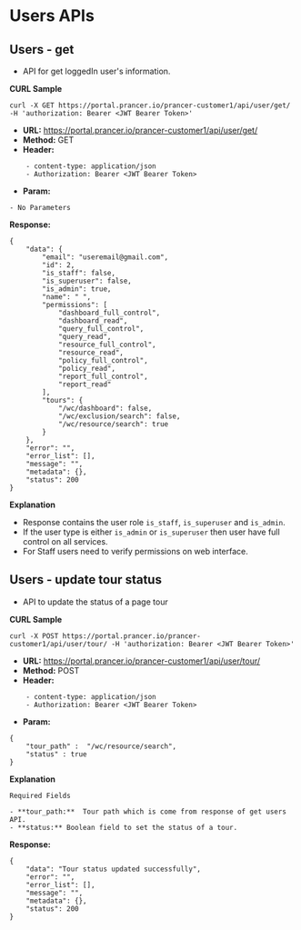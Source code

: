 **Users APIs**
===

**Users - get**
---
- API for get loggedIn user's information.

**CURL Sample**
```
curl -X GET https://portal.prancer.io/prancer-customer1/api/user/get/ -H 'authorization: Bearer <JWT Bearer Token>'
```

- **URL:** https://portal.prancer.io/prancer-customer1/api/user/get/
- **Method:** GET
- **Header:**
```
    - content-type: application/json
    - Authorization: Bearer <JWT Bearer Token>
```
- **Param:**
```
- No Parameters
```

**Response:**
```
{
    "data": {
        "email": "useremail@gmail.com",
        "id": 2,
        "is_staff": false,
        "is_superuser": false,
        "is_admin": true,
        "name": " ",
        "permissions": [
            "dashboard_full_control",
            "dashboard_read",
            "query_full_control",
            "query_read",
            "resource_full_control",
            "resource_read",
            "policy_full_control",
            "policy_read",
            "report_full_control",
            "report_read"
        ],
        "tours": {
            "/wc/dashboard": false,
            "/wc/exclusion/search": false,
            "/wc/resource/search": true
        }
    },
    "error": "",
    "error_list": [],
    "message": "",
    "metadata": {},
    "status": 200
}
```

**Explanation**
- Response contains the user role `is_staff`, `is_superuser` and `is_admin`.
- If the user type is either `is_admin` or `is_superuser` then user have full control on all services.
- For Staff users need to verify permissions on web interface.



**Users - update tour status**
---
- API to update the status of a page tour

**CURL Sample**
```
curl -X POST https://portal.prancer.io/prancer-customer1/api/user/tour/ -H 'authorization: Bearer <JWT Bearer Token>'
```

- **URL:** https://portal.prancer.io/prancer-customer1/api/user/tour/
- **Method:** POST
- **Header:**
```
    - content-type: application/json
    - Authorization: Bearer <JWT Bearer Token>
```
- **Param:**
```
{
	"tour_path" :  "/wc/resource/search",
	"status" : true
}
```


**Explanation**

`Required Fields`

    - **tour_path:**  Tour path which is come from response of get users API.
    - **status:** Boolean field to set the status of a tour.

**Response:**
```
{
    "data": "Tour status updated successfully",
    "error": "",
    "error_list": [],
    "message": "",
    "metadata": {},
    "status": 200
}
```
